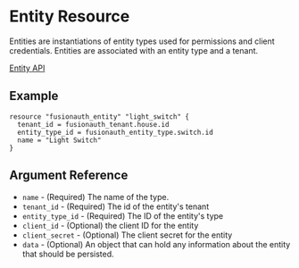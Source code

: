 # Entity Resource

Entities are instantiations of entity types used for permissions and client credentials.
Entities are associated with an entity type and a tenant.

[Entity API](https://fusionauth.io/docs/v1/tech/apis/entity-management/entities/)

## Example

```hcl
resource "fusionauth_entity" "light_switch" {
  tenant_id = fusionauth_tenant.house.id
  entity_type_id = fusionauth_entity_type.switch.id
  name = "Light Switch"
}
```

## Argument Reference

* `name` - (Required) The name of the type.
* `tenant_id` - (Required) The id of the entity's tenant
* `entity_type_id` - (Required) The ID of the entity's type
* `client_id` - (Optional) the client ID for the entity
* `client_secret` - (Optional) The client secret for the entity
* `data` - (Optional) An object that can hold any information about the entity that should be persisted.